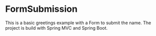 # FormSubmission
This is a basic greetings example with a Form to submit the name. The project is build with Spring MVC and Spring Boot.
